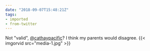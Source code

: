 ```yaml
---
date: "2018-09-07T15:48:21Z"
tags:
- imported
- from-twitter
---
```

Not "valid", [@cathaypacific](/twitter/#/cathaypacific)? I think my parents would disagree. {{< imgorvid src="media-1.jpg" >}}
